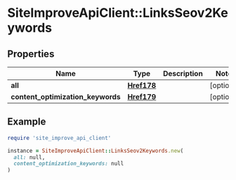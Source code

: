 # SiteImproveApiClient::LinksSeov2Keywords

## Properties

| Name | Type | Description | Notes |
| ---- | ---- | ----------- | ----- |
| **all** | [**Href178**](Href178.md) |  | [optional] |
| **content_optimization_keywords** | [**Href179**](Href179.md) |  | [optional] |

## Example

```ruby
require 'site_improve_api_client'

instance = SiteImproveApiClient::LinksSeov2Keywords.new(
  all: null,
  content_optimization_keywords: null
)
```

